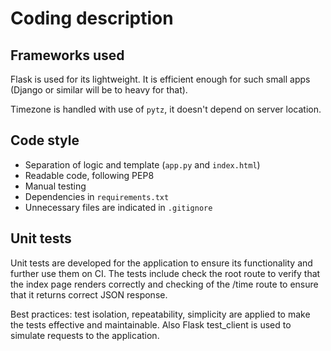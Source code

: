 # Coding description

## Frameworks used

Flask is used for its lightweight. It is efficient enough for such small apps (Django or similar will be to heavy for that).

Timezone is handled with use of `pytz`, it doesn't depend on server location.

## Code style

- Separation of logic and template (`app.py` and `index.html`)
- Readable code, following PEP8
- Manual testing
- Dependencies in `requirements.txt`
- Unnecessary files are indicated in `.gitignore`

## Unit tests

Unit tests are developed for the application to ensure its functionality and further use them on CI.
The tests include check the root route to verify that the index page renders correctly 
and checking of the /time route to ensure that it returns correct JSON response.

Best practices: test isolation, repeatability, simplicity 
are applied to make the tests effective and maintainable. 
Also Flask test_client is used to simulate requests to the application.
